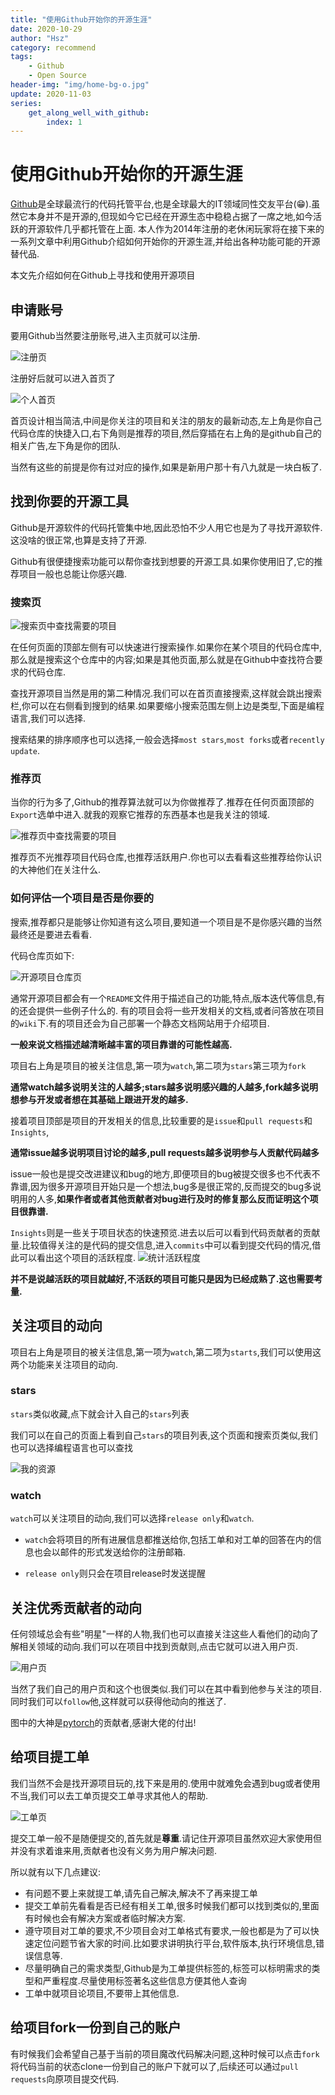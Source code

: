 ```yaml
---
title: "使用Github开始你的开源生涯"
date: 2020-10-29
author: "Hsz"
category: recommend
tags:
    - Github
    - Open Source
header-img: "img/home-bg-o.jpg"
update: 2020-11-03
series:
    get_along_well_with_github:
        index: 1
---
```

# 使用Github开始你的开源生涯

[Github](https://github.com/)是全球最流行的代码托管平台,也是全球最大的IT领域同性交友平台(😁).虽然它本身并不是开源的,但现如今它已经在开源生态中稳稳占据了一席之地,如今活跃的开源软件几乎都托管在上面.
本人作为2014年注册的老休闲玩家将在接下来的一系列文章中利用Github介绍如何开始你的开源生涯,并给出各种功能可能的开源替代品.

本文先介绍如何在Github上寻找和使用开源项目

<!--more-->

## 申请账号

要用Github当然要注册账号,进入主页就可以注册.

![注册页][1]

注册好后就可以进入首页了

![个人首页][2]

首页设计相当简洁,中间是你关注的项目和关注的朋友的最新动态,左上角是你自己代码仓库的快捷入口,右下角则是推荐的项目,然后穿插在右上角的是github自己的相关广告,左下角是你的团队.

当然有这些的前提是你有过对应的操作,如果是新用户那十有八九就是一块白板了.

## 找到你要的开源工具

Github是开源软件的代码托管集中地,因此恐怕不少人用它也是为了寻找开源软件.这没啥的很正常,也算是支持了开源.

Github有很便捷搜索功能可以帮你查找到想要的开源工具.如果你使用旧了,它的推荐项目一般也总能让你感兴趣.

### 搜索页

![搜索页中查找需要的项目][3]

在任何页面的顶部左侧有可以快速进行搜索操作.如果你在某个项目的代码仓库中,那么就是搜索这个仓库中的内容;如果是其他页面,那么就是在Github中查找符合要求的代码仓库.

查找开源项目当然是用的第二种情况.我们可以在首页直接搜索,这样就会跳出搜索栏,你可以在右侧看到搜到的结果.如果要缩小搜索范围左侧上边是类型,下面是编程语言,我们可以选择.

搜索结果的排序顺序也可以选择,一般会选择`most stars`,`most forks`或者`recently update`.

### 推荐页

当你的行为多了,Github的推荐算法就可以为你做推荐了.推荐在任何页面顶部的`Export`选单中进入.就我的观察它推荐的东西基本也是我关注的领域.

![推荐页中查找需要的项目][4]

推荐页不光推荐项目代码仓库,也推荐活跃用户.你也可以去看看这些推荐给你认识的大神他们在关注什么.

### 如何评估一个项目是否是你要的

搜索,推荐都只是能够让你知道有这么项目,要知道一个项目是不是你感兴趣的当然最终还是要进去看看.

代码仓库页如下:

![开源项目仓库页][5]

通常开源项目都会有一个`README`文件用于描述自己的功能,特点,版本迭代等信息,有的还会提供一些例子什么的.
有的项目会将一些开发相关的文档,或者问答放在项目的`wiki`下.有的项目还会为自己部署一个静态文档网站用于介绍项目.

**一般来说文档描述越清晰越丰富的项目靠谱的可能性越高.**

项目右上角是项目的被关注信息,第一项为`watch`,第二项为`stars`第三项为`fork`

**通常watch越多说明关注的人越多;stars越多说明感兴趣的人越多,fork越多说明想参与开发或者想在其基础上跟进开发的越多.**

接着项目顶部是项目的开发相关的信息,比较重要的是`issue`和`pull requests`和`Insights`,

**通常issue越多说明项目讨论的越多,pull requests越多说明参与人贡献代码越多**

issue一般也是提交改进建议和bug的地方,即便项目的bug被提交很多也不代表不靠谱,因为很多开源项目开始只是一个想法,bug多是很正常的,反而提交的bug多说明用的人多,**如果作者或者其他贡献者对bug进行及时的修复那么反而证明这个项目很靠谱.**

`Insights`则是一些关于项目状态的快速预览.进去以后可以看到代码贡献者的贡献量.比较值得关注的是代码的提交信息,进入`commits`中可以看到提交代码的情况,借此可以看出这个项目的活跃程度.
![统计活跃程度][9]

**并不是说越活跃的项目就越好,不活跃的项目可能只是因为已经成熟了.这也需要考量.**

## 关注项目的动向

项目右上角是项目的被关注信息,第一项为`watch`,第二项为`starts`,我们可以使用这两个功能来关注项目的动向.

### stars

`stars`类似收藏,点下就会计入自己的`stars`列表

我们可以在自己的页面上看到自己`stars`的项目列表,这个页面和搜索页类似,我们也可以选择编程语言也可以查找

![我的资源][6]

### watch

`watch`可以关注项目的动向,我们可以选择`release only`和`watch`.

+ `watch`会将项目的所有进展信息都推送给你,包括工单和对工单的回答在内的信息也会以邮件的形式发送给你的注册邮箱.

+ `release only`则只会在项目release时发送提醒

## 关注优秀贡献者的动向

任何领域总会有些"明星"一样的人物,我们也可以直接关注这些人看他们的动向了解相关领域的动向.我们可以在项目中找到贡献则,点击它就可以进入用户页.

![用户页][7]


当然了我们自己的用户页和这个也很类似.我们可以在其中看到他参与关注的项目.同时我们可以`follow`他,这样就可以获得他动向的推送了.

图中的大神是[pytorch](https://github.com/pytorch/pytorch)的贡献者,感谢大佬的付出!

## 给项目提工单

我们当然不会是找开源项目玩的,找下来是用的.使用中就难免会遇到bug或者使用不当,我们可以去工单页提交工单寻求其他人的帮助.

![工单页][8]

提交工单一般不是随便提交的,首先就是**尊重**.请记住开源项目虽然欢迎大家使用但并没有求着谁来用,贡献者也没有义务为用户解决问题.

所以就有以下几点建议:

+ 有问题不要上来就提工单,请先自己解决,解决不了再来提工单
+ 提交工单前先看看是否已经有相关工单,很多时候我们都可以找到类似的,里面有时候也会有解决方案或者临时解决方案.
+ 遵守项目对工单的要求,不少项目会对工单格式有要求,一般也都是为了可以快速定位问题节省大家的时间.比如要求讲明执行平台,软件版本,执行环境信息,错误信息等.
+ 尽量明确自己的需求类型,Github是为工单提供标签的,标签可以标明需求的类型和严重程度.尽量使用标签著名这些信息方便其他人查询
+ 工单中就项目论项目,不要带上其他信息.

## 给项目fork一份到自己的账户

有时候我们会希望自己基于当前的项目魔改代码解决问题,这种时候可以点击`fork`将代码当前的状态clone一份到自己的账户下就可以了,后续还可以通过`pull requests`向原项目提交代码.

[1]: {{site.url}}/img/in-post/github/注册页.PNG
[2]: {{site.url}}/img/in-post/github/个人首页.png
[3]: {{site.url}}/img/in-post/github/搜索页.png
[4]: {{site.url}}/img/in-post/github/推荐页.png
[5]: {{site.url}}/img/in-post/github/开源项目仓库页.png
[6]: {{site.url}}/img/in-post/github/我的资源.png
[7]: {{site.url}}/img/in-post/github/用户页.png
[8]: {{site.url}}/img/in-post/github/工单页.png
[9]: {{site.url}}/img/in-post/github/统计.PNG